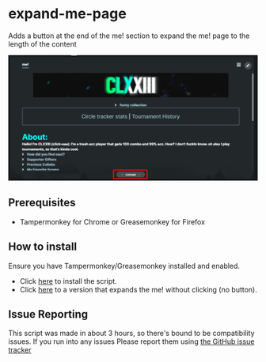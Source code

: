 # expand-me-page
Adds a button at the end of the me! section to expand the me! page to the length of the content

![Example](./example.png)

## Prerequisites
- Tampermonkey for Chrome or Greasemonkey for Firefox

## How to install
Ensure you have Tampermonkey/Greasemonkey installed and enabled. 

* Click [here](https://github.com/clxxiii/expand-me-page/raw/master/expand-me-section.user.js) to install the script.
* Click [here](https://github.com/clxxiii/expand-me-page/raw/master/expand-me-section-noclick.user.js) to a version that expands the me! without clicking (no button).

## Issue Reporting

This script was made in about 3 hours, so there's bound to be compatibility issues. If you run into any issues Please report them using [the GitHub issue tracker](https://github.com/clxxiii/expand-me-page/issues/new)
